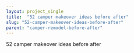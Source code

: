 ```yaml
---
layout: project_single
title:  "52 camper makeover ideas before after"
slug: "52-camper-makeover-ideas-before-after"
parent: "camper-remodel-before-after"
---
```

52 camper makeover ideas before after